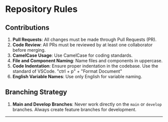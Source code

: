 # Repository Rules

## Contributions

1. **Pull Requests**: All changes must be made through Pull Requests (PR).
2. **Code Review**: All PRs must be reviewed by at least one collaborator before merging.
3. **CamelCase Usage**: Use CamelCase for coding standards.
4. **File and Component Naming**: Name files and components in uppercase.
5. **Code Indentation**: Ensure proper indentation in the codebase. Use the standard of VSCode. "ctrl + p" + "Format Document"
6. **English Variable Names**: Use only English for variable naming.

## Branching Strategy

1. **Main and Develop Branches**: Never work directly on the `main` or `develop` branches. Always create feature branches for development.

---
